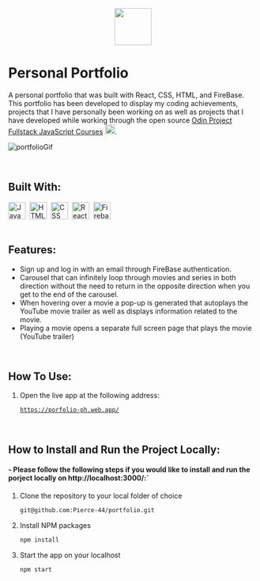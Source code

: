 <div align="center">
  <img src="https://openmoji.org/data/color/svg/1F4D1.svg" height="75px"/>
</div>

# Personal Portfolio
A personal portfolio that was built with React, CSS, HTML, and FireBase. This portfolio has been developed to display my coding achievements, projects that I have personally been working on as well as projects that I have developed while working through the open source [Odin Project Fullstack JavaScript Courses](https://www.theodinproject.com/) <img src="https://www.theodinproject.com/assets/icons/odin-icon-b5b31c073f7417a257003166c98cc23743654715305910c068b93a3bf4d3065d.svg"  width="20" height="20">.

![portfolioGif](https://user-images.githubusercontent.com/96740762/179838209-eaf5a457-1257-4c07-a7a6-38244f6ac07a.gif)

<br/>

## Built With:
<div>
  <img src="https://cdn.jsdelivr.net/gh/devicons/devicon/icons/javascript/javascript-original.svg" title="JavaScript" alt="JavaScript" width="35" height="35"/>&nbsp;
  <img src="https://cdn.jsdelivr.net/gh/devicons/devicon/icons/html5/html5-original.svg" title="HTML5" alt="HTML" width="35" height="35"/>&nbsp;
  <img src="https://cdn.jsdelivr.net/gh/devicons/devicon/icons/css3/css3-original.svg"  title="CSS3" alt="CSS" width="35" height="35"/>&nbsp;
  <img src="https://cdn.jsdelivr.net/gh/devicons/devicon/icons/react/react-original.svg" title="React" alt="React" width="35" height="35"/>&nbsp;
  <img src="https://cdn.jsdelivr.net/gh/devicons/devicon/icons/firebase/firebase-plain.svg" title="Firebase" alt="Firebase" width="35" height="35"/>&nbsp;
</div>
<br/>

## Features:
- Sign up and log in with an email through FireBase authentication.
- Carousel that can infinitely loop through movies and series in both direction without the need to return in the opposite direction when you get to the end of the carousel.
- When hovering over a movie a pop-up is generated that autoplays the YouTube movie trailer as well as displays information related to the movie.
- Playing a movie opens a separate full screen page that plays the movie (YouTube trailer)
<br/>

## How To Use:

1. Open the live app at the following address:

   [`https://porfolio-ph.web.app/`](https://porfolio-ph.web.app/)

<br/>

## How to Install and Run the Project Locally:
#### - Please follow the following steps if you would like to install and run the porject locally on http://localhost:3000/:`

1. Clone the repository to your local folder of choice
   ```sh
   git@github.com:Pierce-44/portfolio.git
   ```
   
   
2. Install NPM packages
   ```sh
   npm install
   ```

3. Start the app on your localhost
   ```js
   npm start
   ```
